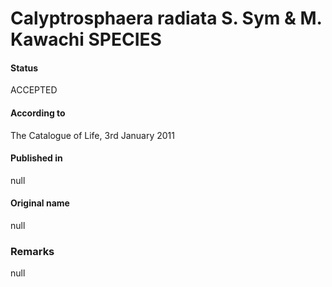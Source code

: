 Calyptrosphaera radiata S. Sym & M. Kawachi SPECIES
=======

#### Status
ACCEPTED

#### According to
The Catalogue of Life, 3rd January 2011

#### Published in
null

#### Original name
null

### Remarks
null